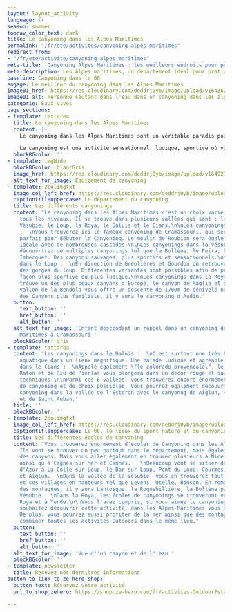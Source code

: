 ```yaml
---
layout: layout_activity
language: fr
season: summer
topnav_color_text: dark
title: Le canyoning dans les Alpes Maritimes
permalink: "/fr/ete/activites/canyoning-alpes-maritimes"
redirect_from:
- "/fr/ete/activite/canyoning-alpes-maritimes"
meta-title: 'Canyoning Alpes Maritimes : les meilleurs endroits pour pratiquer'
meta-description: Les Alpes maritimes, un département idéal pour pratiquer le canyoning.
baseline: Canyoning dans le 06
engage: Le meilleur du canyoning dans les Alpes Maritimes
image01_href: https://res.cloudinary.com/deddrj0yb/image/upload/v1643629416/website/Canyoning%2006/GPTempDownload_2_o77y31.jpg
image01_alt: Personne sautant dans l'eau dans un canyoning dans les alpes maritimes
categorie: Eaux vives
page_sections:
- template: textarea
  title: Le canyoning dans les Alpes Maritimes
  content: |-
    Le canyoning dans les Alpes Maritimes sont un véritable paradis pour les pratiquants du canyoning. On y retrouve des canyonings très réputé dans la France et cela pour tous les niveaux et toutes les pratiques. Dans l'arrière pays niçois on retrouve alors des canyonings techniques et engagés, d'autres ludiques et familiales. On y découvre alors des paysages sublimes et unique, le 06 vous offre une diversité environnementale remarquable.

    Le canyoning est une activité sensationnel, ludique, sportive où vous allez vous immergez dans les cours d'eaux d'une nature sauvage. Partez glisser, sauter, nager, randonner dans les différents canyons des Alpes Maritimes. Que vous soyez seul, entre amis, en couple, en famille, vous partagerez un moment unique dans des lieux d'exception.
  blockBGcolor: ''
- template: imgWide
  blockBGcolor: blancGris
  image_href: https://res.cloudinary.com/deddrj0yb/image/upload/v1649235420/website/assets/Recadr%C3%A9es/canyoning.png
  alt_text_for_image: Equipement de canyoning
- template: 2colimgtxt
  image_col_left_href: https://res.cloudinary.com/deddrj0yb/image/upload/v1643629416/website/Canyoning%2006/IMG_2438_y5voyg.jpg
  captiontitleuppercase: Le département du canyoning
  title: Les différents canyonings
  content: "Le canyoning dans les Alpes Maritimes c'est un choix varié et large pour
    tous les niveaux. Il se trouve dans plusieurs vallées qui sont : la Tinée, la
    Vésubie, le Loup, la Roya, le Daluis et le Cians.\n\nLes canyonings dans la Tinée
    :  \nVous trouverez ici le fameux canyoning de Cramassouri, qui sera ludique et
    parfait pour débuter le Canyoning. Le moulin de Roubion sera également un canyoning
    idéale avec de nombreuses cascades.\n\nLes canyonings dans la Vésubie :  \nVous
    découvrirez de multiples canyonings tel que la Bollène, le Peïra, Bagnolar et
    Imberguet. Des canyons sauvages, plus sportifs et sensationnels.\n\nLes canyonings
    dans le Loup :  \nEn direction de Gréolières et Gourdon on retrouve le Canyoning
    des gorges du loup. Différentes variantes sont possibles afin de profiter d'une
    façon plus sportive ou plus ludique.\n\nLes canyonings dans la Roya :  \nOn y
    trouve un des plus beaux canyons d'Europe, le canyon de Maglia et de Morghé. Le
    vallon de la Bendola vous offre un descente de 1700m de dénivelé négatif. Pour
    des Canyons plus familiale, il y aura le canyoning d'Audin."
  button:
    text_button: ''
    href_button: ''
    alt_button: ''
  alt_text_for_image: 'Enfant descendant un rappel dans un canyoning dans les Alpes
    Maritimes à Cramassouri '
  blockBGcolor: gris
- template: textarea
  content: "Les canyonings dans le Daluis :  \nC'est surtout une très belle randonnée
    aquatique dans un lieux magnifique. Une balade ludique et agréable.\n\nLes canyonings
    dans le Cians :  \nAppelé également \"le colorado provencale\", le canyoning de
    Raton et de Riu de Pierlas vous plongera dans un décor rouge et sauvage aux descentes
    techniques.\n\nParmi ces 6 vallées, vous trouverez encore énormément de parcours
    de canyoning et de choix possibles. Vous pourrez également découvrir de magnifiques
    canyoning dans la vallée de l'Esteron avec le canyonng de Aiglun, Riolan, Monar
    et de Saint Auban."
  title: ''
  blockBGcolor: ''
- template: 2colimgtxt
  image_col_left_href: https://res.cloudinary.com/deddrj0yb/image/upload/v1642516879/website/summer/pexels-aaron-kittredge-999093_stpngc.jpg
  captiontitleuppercase: Le 06, le lieux du sport nature et du canyoning
  title: Les différentes écoles de Canyoning
  content: "Vous trouverez énormément d'écoles de Canyoning dans les Alpes-Maritimes.
    Ils vont se trouver un peu partout dans le département, mais également en fonction
    des canyons. Mais vous allez également en trouver plusieurs à Nice et ses environs,
    ainsi qu'à Cagnes sur Mer et Cannes.   \nBeaucoup vont se situer dans les Préalpes
    d'Azur à La Colle sur Loup, le Bar sur Loup, Pont du Loup, Courmes, Andon, Gréolières
    et Aiglun.  \nDans la vallée de la Vésubie, vous en trouverez tout bas vers Carros
    et ses villages en hauteurs tel que Levens, Utelle, Bonson. En remontant en direction
    des montagnes, il y aura Lantosque, la Roquebillière, la Bollène puis St Martin
    Vésubie.  \nDans la Roya, les écoles de canyonings se trouveront vers Breuil sur
    Roya et à Tende.\n\nVous l'avez compris, si vous aimez le canyoning ou que vous
    souhaitez découvrir cette activité, dans les Alpes-Maritimes vous serez au paradis.
    De plus, vous pourrez aussi profiter de la mer ainsi que des montagnes. De quoi
    combiner toutes les activités Outdoors dans le même lieu."
  button:
    text_button: ''
    href_button: ''
    alt_button: ''
  alt_text_for_image: 'Vue d''un canyon et de l''eau '
  blockBGcolor: ''
- template: newsletter
  title: Recevez nos dernières informations
button_to_link_to_ze_hero_shop:
  button_text: Réservez votre activité
  url_to_shop_zehero: https://shop.ze-hero.com/fr/activites-Outdoor?station=Alpes+Maritimes+%2806%29&calessonstype=all&catypegenderlistsummer=all&calessonsactivitytype=Canyoning&start-date=

---
```

